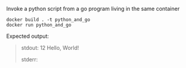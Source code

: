 Invoke a python script from a go program living in the same container

```
docker build . -t python_and_go
docker run python_and_go
```

Expected output:
>stdout: 12
>Hello, World!
>
>stderr:
